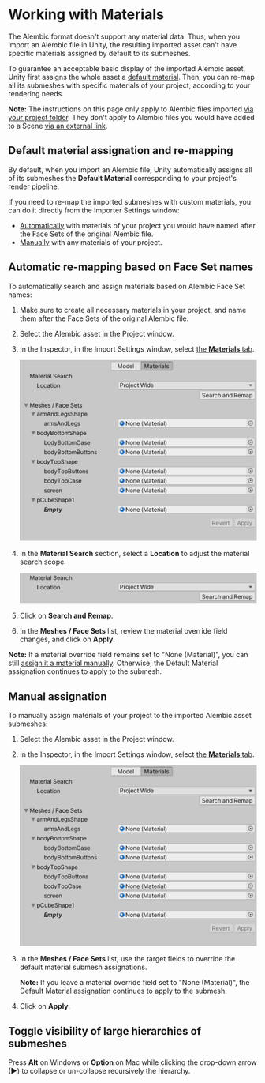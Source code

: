 # Working with Materials

The Alembic format doesn't support any material data. Thus, when you import an Alembic file in Unity, the resulting imported asset can't have specific materials assigned by default to its submeshes.

To guarantee an acceptable basic display of the imported Alembic asset, Unity first assigns the whole asset a [default material](#default-material-assignation-and-re-mapping). Then, you can re-map all its submeshes with specific materials of your project, according to your rendering needs.

**Note:** The instructions on this page only apply to Alembic files imported [via your project folder](import-file-local.md). They don't apply to Alembic files you would have added to a Scene [via an external link](import-file-external.md).


## Default material assignation and re-mapping

By default, when you import an Alembic file, Unity automatically assigns all of its submeshes the **Default Material** corresponding to your project's render pipeline.

If you need to re-map the imported submeshes with custom materials, you can do it directly from the Importer Settings window:
* [Automatically](#automatic-re-mapping-based-on-face-set-names) with materials of your project you would have named after the Face Sets of the original Alembic file.
* [Manually](#manual-assignation) with any materials of your project.


## Automatic re-mapping based on Face Set names

To automatically search and assign materials based on Alembic Face Set names:

1. Make sure to create all necessary materials in your project, and name them after the Face Sets of the original Alembic file.

2. Select the Alembic asset in the Project window.

3. In the Inspector, in the Import Settings window, select [the **Materials** tab](ref_Importer.md#materials).

   ![The Import Settings window (Materials tab)](images/abc_import_options_materials.png)

4. In the **Material Search** section, select a **Location** to adjust the material search scope.

   ![Material Search tool](images/abc_import_options_materials_search.png)

5. Click on **Search and Remap**.

6. In the **Meshes / Face Sets** list, review the material override field changes, and click on **Apply**.

**Note:** If a material override field remains set to "None (Material)", you can still [assign it a material manually](#manual-assignation). Otherwise, the Default Material assignation continues to apply to the submesh.


## Manual assignation

To manually assign materials of your project to the imported Alembic asset submeshes:

1. Select the Alembic asset in the Project window.

2. In the Inspector, in the Import Settings window, select [the **Materials** tab](ref_Importer.md#materials).

   ![The Import Settings window (Materials tab)](images/abc_import_options_materials.png)

3. In the **Meshes / Face Sets** list, use the target fields to override the default material submesh assignations.

   **Note:** If you leave a material override field set to "None (Material)", the Default Material assignation continues to apply to the submesh.

4. Click on **Apply**.

## Toggle visibility of large hierarchies of submeshes

Press **Alt** on Windows or **Option** on Mac while clicking the drop-down arrow (►) to collapse or un-collapse recursively the hierarchy.
